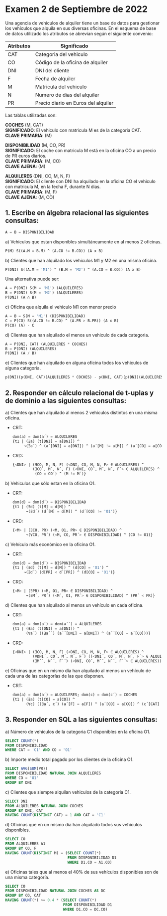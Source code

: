 # Examen 2 de Septiembre de 2022

Una agencia de vehiculos de alquiler tiene un base de datos para gestionar los vehículos que alquila en sus diversas oficinas. En el esquema de base de datos utilizado los atributos se abrevian según el siguiente convenio:

| Atributos | Significado                         |
| --------- | ----------------------------------- |
| CAT       | Categoria del vehiculo              |
| CO        | Código de la oficina de alquiler   |
| DNI       | DNI del cliente                     |
| F         | Fecha de alquiler                   |
| M         | Matricula del vehiculo              |
| N         | Numero de dias del alquiler         |
| PR        | Precio diario en Euros del alquiler |

Las tablas utilizadas son:

**COCHES** (M, CAT)\
**SIGNIFICADO**: El vehiculo con matricula M es de la categoria CAT.\
**CLAVE PRIMARIA**: (M)

**DISPONIBILIDAD** (M, CO, PR)\
**SIGNIFICADO**: El coche con matricula M está en la oficina CO a un precio de PR euros diarios.\
**CLAVE PRIMARIA**: (M, CO)\
**CLAVE AJENA**: (M)

**ALQUILERES** (DNI, CO, M, N, F)\
**SIGNIFICADO**: El cliente con DNI ha alquilado en la oficina CO el vehiculo con matricula M, en la fecha F, durante N dias.\
**CLAVE PRIMARIA**: (M, F)\
**CLAVE AJENA**: (M, CO)

## 1. Escribe en álgebra relacional las siguientes consultas:
```sql
A = B = DISPONIBILIDAD
```

a) Vehiculos que estan disponibles simultáneamente en al menos 2 oficinas.
```sql
P(M) S((A.M = B.M) ^ (A.CO != B.CO)) (A x B)
```

b) Clientes que han alquilado los vehiculos M1 y M2 en una misma oficina.
```sql
P(DNI) S((A.M = 'M1') ^ (B.M = 'M2') ^ (A.CO = B.CO)) (A x B)
```

Una alternativa puede ser:
```sql
A = P(DNI) S(M = 'M1') (ALQUILERES)
B = P(DNI) S(M = 'M2') (ALQUILERES)
P(DNI) (A ∩ B)
```

c) Oficina que alquila el vehículo M1 con menor precio
```sql
A = B = S(M = 'M1') (DISPONIBILIDAD)
C = P(CO) S((A.CO != B.CO) ^ (A.PR > B.PR)) (A x B)
P(CO) (A) - C
```

d) Clientes que han alquilado el menos un vehiculo de cada categoria.
```sql
A = P(DNI, CAT) (ALQUILERES * COCHES)
B = P(DNI) (ALQUILERES)
P(DNI) (A / B)
```

e) Clientes que han alquilado en alguna oficina todos los vehiculos de alguna categoria.
```sql
p(DNI)(p(DNI, CAT)(ALQUILERES * COCHES) - p(DNI, CAT)(p(DNI)(ALQUILERES) x p(DNI, M, CAT)(ALQUILERES * COCHES) - p(DNI, M, CAT)(ALQUILERES * COCHES)))
```

## 2. Responder en cálculo relacional de t-uplas y de dominio a las siguientes consultas:
a) Clientes que han alquilado al menos 2 vehículos distintos en una misma oficina.
* CRT:
  ```sql
  dom(a) = dom(a´) = ALQUILERES
  {t1 | (∃a) (t[DNI] = a[DNI]) ^
       ¬(∃a´) ^ (a´[DNI] = a[DNI]) ^ (a´[M] != a[M]) ^ (a´[CO] = a[CO])}
  ```

* CRD:
  ```sql
  {<DNI> | (∃CO, M, N, F) (<DNI, CO, M, N, F> ∈ ALQUILERES) ^
           (∃CO´, M´, N´, F) (<DNI, CO´, M´, N´, F´> ∈ ALQUILERES) ^
            (CO = CO´) ^ (M != M´)}
  ```

b) Vehiculos  que sólo estan en la oficina O1.
* CRT:
  ```sql
  dom(d) = dom(d´) = DISPONIBILIDAD
  {t1 | (∃d) (t[M] = d[M]) ^
        ¬(∃d´) (d´[M] = d[M]) ^ (d´[CO] != 'O1')}
  ```

* CRD:
  ```sql
  {<M> | (∃CO, PR) (<M, O1, PR> ∈ DISPONIBILIDAD) ^
        ¬(∀CO, PR´) (<M, CO, PR´> ∈ DISPONIBILIDAD) ^ (CO != O1)}
  ```

c) Vehículo más económico en la oficina O1.
* CRT:
  ```sql
  dom(d) = dom(d´) = DISPONIBILIDAD
  {t1 | (∃d) (t[M] = d[M]) ^ (d[CO] = 'O1') ^
       ¬(∃d´) (d[PR] < d´[PR]) ^ (d[CO] = 'O1')}
  ```

* CRD:
  ```sql
  {<M> | (∃PR) (<M, O1, PR> ∈ DISPONIBILIDAD) ^
        ¬(∃M´, PR´) (<M´, O1, PR´> ∈ DISPONIBILIDAD) ^ (PR´ < PR)}
  ```
  
d) Clientes que han alquilado al menos un vehículo en cada oficina.
* CRT:
  ```sql
  dom(a) = dom(a´) = dom(a´´) = ALQUILERES
  {t1 | (∃a) (t[DNI] = a[DNI]) ^
        (∀a´) ((∃a´´) (a´´[DNI] = a[DNI]) ^ (a´´[CO] = a´[CO]))}
  ```

* CRD:
  ```sql
  {<DNI> | (∃CO, M, N, F) (<DNI, CO, M, N, F> ∈ ALQUILERES) ^
           (∀DNI´, CO´, M´, N´, F´) ((<DNI´, CO´, M´, N´, F´> ∈ ALQUILERES) v 
           (∃M´´, N´´, F´´) (<DNI, CO´, M´´, N´´, F´´> ∈ ALQUILERES))}
  ```

e) Oficinas que en un mismo día han alquilado al menos un vehículo de cada una de las categorías de las que disponen.
* CRT:
  ```sql
  dom(a) = dom(a´) = ALQUILERES; dom(c) = dom(c´) = COCHES
  {t1 | (∃a) (t[CO] = a[CO]) ^
        (∀c) ((∃a´, c´) (a´[F] = a[F]) ^ (a´[CO] = a[CO]) ^ (c´[CAT] = c[CAT]) ^ (a´[M] = c´[M]))}
  ```

## 3. Responder en SQL a las siguientes consultas:
a) Número de vehículos de la categoria C1 disponibles en la oficina O1.
```sql
SELECT COUNT(*)
FROM DISPONIBILIDAD
WHERE CAT = 'C1' AND CO = 'O1'
```

b) Importe medio total pagado por los clientes de la oficina O1.
```sql
SELECT AVG(SUM(PR))
FROM DISPONIBILIDAD NATURAL JOIN ALQUILERES
WHERE CO = 'O1'
GROUP BY DNI
```

c) Clientes que siempre alquilan vehiculos de la categoria C1.
```sql
SELECT DNI
FROM ALQUILERES NATURAL JOIN COCHES
GROUP BY DNI, CAT
HAVING COUNT(DISTINCT CAT) = 1 AND CAT = 'C1'
```

d) Oficinas que en un mismo dia han alquilado todos sus vehiculos disponibles.
```sql
SELECT CO
FROM ALQUILERES A1
GROUP BY CO, F
HAVING COUNT(DISTINCT M) = (SELECT COUNT(*)
                            FROM DISPONIBILIDAD D1
                            WHERE D1.CO = A1.CO)
```

e) Oficinas tales que al menos el 40% de sus vehículos disponibles son de una misma categoría.
```sql
SELECT CO
FROM DISPONIBILIDAD NATURAL JOIN COCHES AS DC
GROUP BY CO, CAT
HAVING COUNT(*) >= 0.4 * (SELECT COUNT(*)
                          FROM DISPONIBILIDAD D1
                          WHERE D1.CO = DC.CO)
```